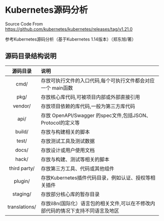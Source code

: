 # Kubernetes源码分析

Source Code From https://github.com/kubernetes/kubernetes/releases/tag/v1.21.0

参考Kubernetes源码分析（基于Kubernetes 1.14版本）（郑东旭/著）

## 源码目录结构说明
| 源码目录 | 说明 |
| :----: | :---- |
| cmd/ | 存放可执行文件的入口代码,每个可执行文件都会对应一个 main函数 |
| pkg/ | 存放核心库代码,可被项目内部或外部直接引用 |
| vendor/ | 存放项目依赖的库代码,一般为第三方库代码 |
| api/ | 存放 OpenAPI/Swagger 的spec文件,包括JSON、Protocol的定义等 |
| build/ | 存放与构建相关的脚本 |
| test/ | 存放测试工具及测试数据 |
| docs/ | 存放设计或用户使用文档 |
| hack/ | 存放与构建、测试等相关的脚本 |
| third party/ | 存放第三方工具、代码或其他组件 |
| plugin/ | 存放Kubernetes插件代码目录，例如认证、授权等相关插件 |
| staging/ | 存放部分核心库的暂存目录 |
| translations/ | 存放il8n(国际化）语言包的相关文件,可以在不修改内部代码的情况下支持不同语言及地区 |
